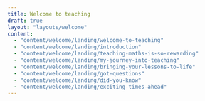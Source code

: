```yaml
---
title: Welcome to teaching
draft: true
layout: "layouts/welcome"
content:
  - "content/welcome/landing/welcome-to-teaching"
  - "content/welcome/landing/introduction"
  - "content/welcome/landing/teaching-maths-is-so-rewarding"
  - "content/welcome/landing/my-journey-into-teaching"
  - "content/welcome/landing/bringing-your-lessons-to-life"
  - "content/welcome/landing/got-questions"
  - "content/welcome/landing/did-you-know"
  - "content/welcome/landing/exciting-times-ahead"
---
```

